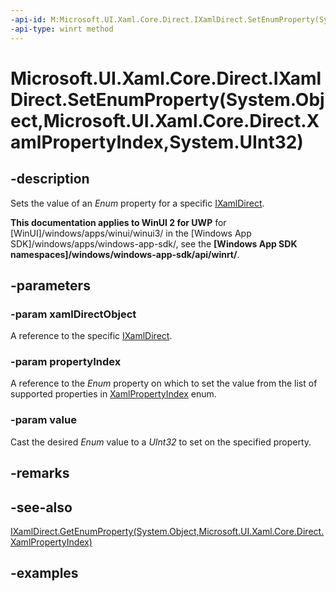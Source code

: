 ```yaml
---
-api-id: M:Microsoft.UI.Xaml.Core.Direct.IXamlDirect.SetEnumProperty(System.Object,Microsoft.UI.Xaml.Core.Direct.XamlPropertyIndex,System.UInt32)
-api-type: winrt method
---
```


# Microsoft.UI.Xaml.Core.Direct.IXamlDirect.SetEnumProperty(System.Object,Microsoft.UI.Xaml.Core.Direct.XamlPropertyIndex,System.UInt32)

<!--
public void SetEnumProperty (object xamlDirectObject, Microsoft.UI.Xaml.Core.Direct.XamlPropertyIndex propertyIndex, uint value);
-->

## -description

Sets the value of an *Enum* property for a specific [IXamlDirect](ixamldirect.md).

**This documentation applies to WinUI 2 for UWP** for [WinUI]/windows/apps/winui/winui3/ in the [Windows App SDK]/windows/apps/windows-app-sdk/, see the **[Windows App SDK namespaces]/windows/windows-app-sdk/api/winrt/**.

## -parameters

### -param xamlDirectObject

A reference to the specific [IXamlDirect](ixamldirect.md).

### -param propertyIndex

A reference to the *Enum* property on which to set the value from the list of supported properties in [XamlPropertyIndex](xamlpropertyindex.md) enum.

### -param value

Cast the desired *Enum* value to a *UInt32* to set on the specified property.

## -remarks

## -see-also

[IXamlDirect.GetEnumProperty(System.Object,Microsoft.UI.Xaml.Core.Direct.XamlPropertyIndex)](ixamldirect_getenumproperty_1561947993.md)

## -examples
